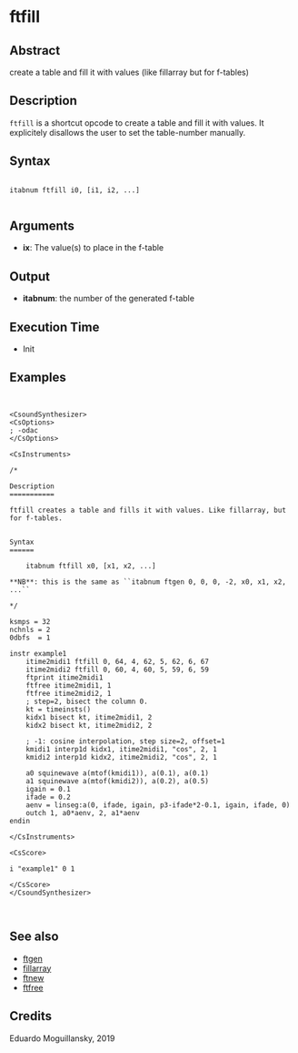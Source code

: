 # ftfill

## Abstract

create a table and fill it with values (like fillarray but for f-tables)

## Description

``ftfill`` is a shortcut opcode to create a table and fill it with values.
It explicitely disallows the user to set the table-number manually. 

## Syntax


```csound

itabnum ftfill i0, [i1, i2, ...]


```
    
## Arguments

* **ix**: The value(s) to place in the f-table

## Output

* **itabnum**: the number of the generated f-table

## Execution Time

* Init 

## Examples


```csound


<CsoundSynthesizer>
<CsOptions>
; -odac
</CsOptions>

<CsInstruments>

/*

Description
===========

ftfill creates a table and fills it with values. Like fillarray, but for f-tables.


Syntax
======

    itabnum ftfill x0, [x1, x2, ...]

**NB**: this is the same as ``itabnum ftgen 0, 0, 0, -2, x0, x1, x2, ...``

*/

ksmps = 32
nchnls = 2
0dbfs  = 1

instr example1
    itime2midi1 ftfill 0, 64, 4, 62, 5, 62, 6, 67
    itime2midi2 ftfill 0, 60, 4, 60, 5, 59, 6, 59
    ftprint itime2midi1
    ftfree itime2midi1, 1
    ftfree itime2midi2, 1
    ; step=2, bisect the column 0.
    kt = timeinsts() 
    kidx1 bisect kt, itime2midi1, 2
    kidx2 bisect kt, itime2midi2, 2
        
    ; -1: cosine interpolation, step size=2, offset=1
    kmidi1 interp1d kidx1, itime2midi1, "cos", 2, 1
    kmidi2 interp1d kidx2, itime2midi2, "cos", 2, 1
        
    a0 squinewave a(mtof(kmidi1)), a(0.1), a(0.1)
    a1 squinewave a(mtof(kmidi2)), a(0.2), a(0.5)
    igain = 0.1
    ifade = 0.2
    aenv = linseg:a(0, ifade, igain, p3-ifade*2-0.1, igain, ifade, 0)
    outch 1, a0*aenv, 2, a1*aenv
endin

</CsInstruments>

<CsScore>

i "example1" 0 1

</CsScore>
</CsoundSynthesizer>



```


## See also

* [ftgen](http://www.csound.com/docs/manual/ftgen.html)
* [fillarray](http://www.csound.com/docs/manual/fillarray.html)
* [ftnew](ftnew.md)
* [ftfree](http://www.csound.com/docs/manual/ftfree.html)

## Credits

Eduardo Moguillansky, 2019
